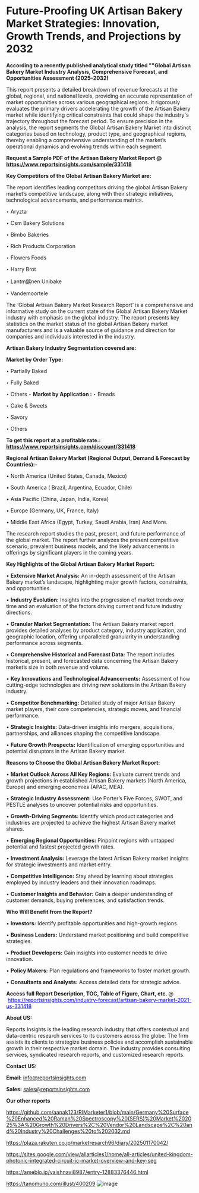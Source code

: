 # Future-Proofing UK Artisan Bakery Market Strategies: Innovation, Growth Trends, and Projections by 2032

<strong>According to a recently published analytical study titled ""Global Artisan Bakery Market Industry Analysis, Comprehensive Forecast, and Opportunities Assessment (2025–2032)</strong>

This report presents a detailed breakdown of revenue forecasts at the global, regional, and national levels, providing an accurate representation of market opportunities across various geographical regions. It rigorously evaluates the primary drivers accelerating the growth of the Artisan Bakery market while identifying critical constraints that could shape the industry's trajectory throughout the forecast period. To ensure precision in the analysis, the report segments the Global Artisan Bakery Market into distinct categories based on technology, product type, and geographical regions, thereby enabling a comprehensive understanding of the market’s operational dynamics and evolving trends within each segment.

<strong>Request a Sample PDF of the Artisan Bakery Market Report </strong><strong>@<a href=https://www.reportsinsights.com/sample/331418 style=color:#0000ff;> https://www.reportsinsights.com/sample/331418</a></strong></font>

<strong>Key Competitors of the Global Artisan Bakery Market are:</strong>

The report identifies leading competitors driving the global Artisan Bakery market’s competitive landscape, along with their strategic initiatives, technological advancements, and performance metrics.

‣ Aryzta

‣ Csm Bakery Solutions

‣ Bimbo Bakeries

‣ Rich Products Corporation

‣ Flowers Foods

‣ Harry Brot

‣ Lantm鋘nen Unibake

‣ Vandemoortele

The ‘Global Artisan Bakery Market Research Report’ is a comprehensive and informative study on the current state of the Global Artisan Bakery Market industry with emphasis on the global industry. The report presents key statistics on the market status of the global Artisan Bakery market manufacturers and is a valuable source of guidance and direction for companies and individuals interested in the industry.

<strong>Artisan Bakery Industry Segmentation covered are:</strong>

<strong>Market by Order Type: </strong>

‣ Partially Baked

‣ Fully Baked

‣ Others
‣ 
<strong>Market by Application :</strong>
‣ Breads

‣ Cake & Sweets

‣ Savory

‣ Others

<strong>To get this report at a profitable rate.: <a href=https://www.reportsinsights.com/discount/331418 style=color:#0000ff;>https://www.reportsinsights.com/discount/331418</a></strong></font>

<strong>Regional Artisan Bakery Market (Regional Output, Demand &amp; Forecast by Countries):-</strong>

• North America (United States, Canada, Mexico)

• South America ( Brazil, Argentina, Ecuador, Chile)

• Asia Pacific (China, Japan, India, Korea)

• Europe (Germany, UK, France, Italy)

• Middle East Africa (Egypt, Turkey, Saudi Arabia, Iran) And More.

The research report studies the past, present, and future performance of the global market. The report further analyzes the present competitive scenario, prevalent business models, and the likely advancements in offerings by significant players in the coming years.

<strong>Key Highlights of the Global Artisan Bakery Market Report:</strong>

• <strong>Extensive Market Analysis:</strong> An in-depth assessment of the Artisan Bakery market’s landscape, highlighting major growth factors, constraints, and opportunities.

• <strong>Industry Evolution:</strong> Insights into the progression of market trends over time and an evaluation of the factors driving current and future industry directions.

• <strong>Granular Market Segmentation:</strong> The Artisan Bakery market report provides detailed analyses by product category, industry application, and geographic location, offering unparalleled granularity in understanding performance across segments.

• <strong>Comprehensive Historical and Forecast Data:</strong> The report includes historical, present, and forecasted data concerning the Artisan Bakery market’s size in both revenue and volume.

• <strong>Key Innovations and Technological Advancements:</strong> Assessment of how cutting-edge technologies are driving new solutions in the Artisan Bakery industry.

• <strong>Competitor Benchmarking:</strong> Detailed study of major Artisan Bakery market players, their core competencies, strategic moves, and financial performance.

• <strong>Strategic Insights:</strong> Data-driven insights into mergers, acquisitions, partnerships, and alliances shaping the competitive landscape.

• <strong>Future Growth Prospects:</strong> Identification of emerging opportunities and potential disruptors in the Artisan Bakery market.

<strong>Reasons to Choose the Global Artisan Bakery Market Report:</strong>

• <strong>Market Outlook Across All Key Regions:</strong> Evaluate current trends and growth projections in established Artisan Bakery markets (North America, Europe) and emerging economies (APAC, MEA).

• <strong>Strategic Industry Assessment:</strong> Use Porter’s Five Forces, SWOT, and PESTLE analyses to uncover potential risks and opportunities.

• <strong>Growth-Driving Segments:</strong> Identify which product categories and industries are projected to achieve the highest Artisan Bakery market shares.

• <strong>Emerging Regional Opportunities:</strong> Pinpoint regions with untapped potential and fastest projected growth rates.

• <strong>Investment Analysis:</strong> Leverage the latest Artisan Bakery market insights for strategic investments and market entry.

• <strong>Competitive Intelligence:</strong> Stay ahead by learning about strategies employed by industry leaders and their innovation roadmaps.

• <strong>Customer Insights and Behavior:</strong> Gain a deeper understanding of customer demands, buying preferences, and satisfaction trends.

<strong>Who Will Benefit from the Report?</strong>

• <strong>Investors:</strong> Identify profitable opportunities and high-growth regions.

• <strong>Business Leaders:</strong> Understand market positioning and build competitive strategies.

• <strong>Product Developers:</strong> Gain insights into customer needs to drive innovation.

• <strong>Policy Makers:</strong> Plan regulations and frameworks to foster market growth.

• <strong>Consultants and Analysts:</strong> Access detailed data for strategic advice.
</ul>
<strong>Access full Report Description, TOC, Table of Figure, Chart, etc. </strong>@  <a href=https://reportsinsights.com/industry-forecast/artisan-bakery-market-2021-us-331418 style=color:#0000ff;>https://reportsinsights.com/industry-forecast/artisan-bakery-market-2021-us-331418</a></font>

<strong><strong>About US</strong>:</strong>

Reports Insights is the leading research industry that offers contextual and data-centric research services to its customers across the globe. The firm assists its clients to strategize business policies and accomplish sustainable growth in their respective market domain. The industry provides consulting services, syndicated research reports, and customized research reports.

<strong>Contact US:</strong>

<p class=""""><b>Email:</b> <a href=mailto:info@reportsinsights.com>info@reportsinsights.com</a></p>
<p class=""""><b>Sales:</b> <a href=mailto:sales@reportsinsights.com>sales@reportsinsights.com</a></p>

<strong>Our other reports</strong>

<a href=https://github.com/aanak123/RIMarketer1/blob/main/Germany%20Surface%20Enhanced%20Raman%20Spectroscopy%20(SERS)%20Market%202025%3A%20Growth%20Drivers%2C%20Vendor%20Landscape%2C%20and%20Industry%20Challenges%20to%202032.md>https://github.com/aanak123/RIMarketer1/blob/main/Germany%20Surface%20Enhanced%20Raman%20Spectroscopy%20(SERS)%20Market%202025%3A%20Growth%20Drivers%2C%20Vendor%20Landscape%2C%20and%20Industry%20Challenges%20to%202032.md</a>

<a href=https://plaza.rakuten.co.jp/marketresarch96/diary/202501170042/>https://plaza.rakuten.co.jp/marketresarch96/diary/202501170042/</a>

<a href=https://sites.google.com/view/allarticles1/home/all-articles/united-kingdom-photonic-integrated-circuit-ic-market-overview-and-key-seg>https://sites.google.com/view/allarticles1/home/all-articles/united-kingdom-photonic-integrated-circuit-ic-market-overview-and-key-seg</a>

<a href=https://ameblo.jp/vaishnavi8987/entry-12883376446.html>https://ameblo.jp/vaishnavi8987/entry-12883376446.html</a>

<a href=https://tanomuno.com/illust/400209>https://tanomuno.com/illust/400209</a>
![image](https://github.com/user-attachments/assets/c6b87256-121f-417d-a24a-e379bb487ed7)
